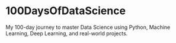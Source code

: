 # 100DaysOfDataScience
My 100-day journey to master Data Science using Python, Machine Learning, Deep Learning, and real-world projects.
